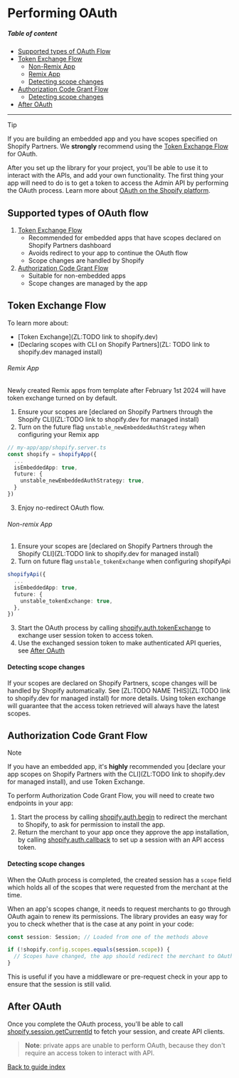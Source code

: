 # Performing OAuth

##### Table of content
- [Supported types of OAuth Flow](#supported-types-of-oauth-flow)
- [Token Exchange Flow](#token-exchange-flow)
  - [Non-Remix App](#non-remix-app)
  - [Remix App](#remix-app)
  - [Detecting scope changes](#detecting-scope-changes)
- [Authorization Code Grant Flow](#authorization-code-grant-flow)
  - [Detecting scope changes](#detecting-scope-changes-1)
- [After OAuth](#after-oauth)

----------------------------------------------------------------------------------
> [!TIP]
> If you are building an embedded app and you have scopes specified on Shopify Partners. We **strongly** recommend using the [Token Exchange Flow](#token-exchange-flow) for OAuth.

After you set up the library for your project, you'll be able to use it to interact with the APIs, and add your own functionality.
The first thing your app will need to do is to get a token to access the Admin API by performing the OAuth process. Learn more about [OAuth on the Shopify platform](https://shopify.dev/docs/apps/auth/oauth).

## Supported types of OAuth flow
1. [Token Exchange Flow](#token-exchange-flow)
    - Recommended for embedded apps that have scopes declared on Shopify Partners dashboard
    - Avoids redirect to your app to continue the OAuth flow
    - Scope changes are handled by Shopify
2. [Authorization Code Grant Flow](#authorization-code-grant-flow)
    - Suitable for non-embedded apps
    - Scope changes are managed by the app

## Token Exchange Flow
To learn more about:
  - [Token Exchange](ZL:TODO link to shopify.dev)
  - [Declaring scopes with CLI on Shopify Partners](ZL: TODO link to shopify.dev managed install)

###### Remix App
Newly created Remix apps from template after February 1st 2024 will have token exchange turned on by default.

1. Ensure your scopes are [declared on Shopify Partners through the Shopify CLI](ZL:TODO link to shopify.dev for managed install)
2. Turn on the future flag `unstable_newEmbeddedAuthStrategy` when configuring your Remix app

```ts
// my-app/app/shopify.server.ts
const shopify = shopifyApp({
  ...
  isEmbeddedApp: true,
  future: {
    unstable_newEmbeddedAuthStrategy: true,
  }
})

```

3. Enjoy no-redirect OAuth flow.

###### Non-remix App
1. Ensure your scopes are [declared on Shopify Partners through the Shopify CLI](ZL:TODO link to shopify.dev for managed install)
2. Turn on future flag `unstable_tokenExchange` when configuring shopifyApi

```ts
shopifyApi({
  ...
  isEmbeddedApp: true,
  future: {
    unstable_tokenExchange: true,
  },
})
```
3. Start the OAuth process by calling [shopify.auth.tokenExchange](../reference/auth/tokenExchange.md) to exchange user session token to access token.
4. Use the exchanged session token to make authenticated API queries, see [After OAuth](#after-oauth)

#### Detecting scope changes
If your scopes are declared on Shopify Partners, scope changes will be handled by Shopify automatically. See [ZL:TODO NAME THIS](ZL:TODO link to shopify.dev for managed install) 
for more details. Using token exchange will guarantee that the access token retrieved will always have the latest scopes.

## Authorization Code Grant Flow
> [!NOTE]
> If you have an embedded app, it's **highly** recommended you [declare your app scopes on Shopify Partners with the CLI](ZL:TODO link to shopify.dev for managed install), and use 
> Token Exchange.

To perform Authorization Code Grant Flow, you will need to create two endpoints in your app:

1. Start the process by calling [shopify.auth.begin](../reference/auth/begin.md) to redirect the merchant to Shopify, to ask for permission to install the app.
1. Return the merchant to your app once they approve the app installation, by calling [shopify.auth.callback](../reference/auth/callback.md) to set up a session with an API access token.

#### Detecting scope changes

When the OAuth process is completed, the created session has a `scope` field which holds all of the scopes that were requested from the merchant at the time.

When an app's scopes change, it needs to request merchants to go through OAuth again to renew its permissions. The library provides an easy way for you to check whether that is the case at any point in your code:

```ts
const session: Session; // Loaded from one of the methods above

if (!shopify.config.scopes.equals(session.scope)) {
  // Scopes have changed, the app should redirect the merchant to OAuth
}
```

This is useful if you have a middleware or pre-request check in your app to ensure that the session is still valid.

## After OAuth

Once you complete the OAuth process, you'll be able to call [shopify.session.getCurrentId](../reference/session/getCurrentId.md) to fetch your session, and create API clients.

> **Note**: private apps are unable to perform OAuth, because they don't require an access token to interact with API.

[Back to guide index](../../README.md#guides)
